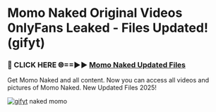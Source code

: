 # Momo Naked Original Videos 0nlyFans Leaked - Files Updated! (gifyt)

<h3>🔴 CLICK HERE 🌐==►► <a href="https://tinyurl.com/yckcrads" rel="nofollow">Momo Naked Updated Files</a></h3>

Get Momo Naked and all content. Now you can access all videos and pictures of Momo Naked. New Updated Files 2025!

[![gifyt](https://i.imgur.com/hpKpOFt.gif)](https://tinyurl.com/yckcrads)
naked momo